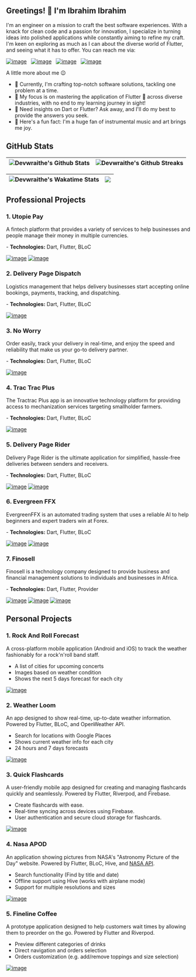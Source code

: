 ## Greetings! 👋 I'm Ibrahim Ibrahim
I'm an engineer on a mission to craft the best software experiences. With a knack for clean code and a passion for innovation, I specialize in turning ideas into polished applications while constantly aiming to refine my craft. I'm keen on exploring as much as I can about the diverse world of Flutter, and seeing what it has to offer. You can reach me via:

[![image](https://img.shields.io/badge/LinkedIn-0077B5?style=for-the-badge&logo=linkedin&logoColor=white)](https://www.linkedin.com/in/ibrahimaibrahim/)
&nbsp; [![image](https://img.shields.io/badge/Gmail-D14836?style=for-the-badge&logo=gmail&logoColor=white)](mailto:ibrahimibrahim851@outlook.com)
&nbsp; [![image](https://img.shields.io/badge/Twitter-1DA1F2?style=for-the-badge&logo=twitter&logoColor=white)](https://www.twitter.com/devwraithe/)
&nbsp; [![image](https://img.shields.io/badge/resume-414141?style=for-the-badge&logo=readme&logoColor=white)](https://docs.google.com/document/d/1IyJrdi5-FoQN4D_NDtth6A53qECLG_sisokLsRcBJb0/edit?usp=sharing)

A little more about me 😉
- 🔭 Currently, I'm crafting top-notch software solutions, tackling one problem at a time.
- 🌱 My focus is on mastering the application of Flutter 💙 across diverse industries, with no end to my learning journey in sight!
- 💬 Need insights on Dart or Flutter? Ask away, and I'll do my best to provide the answers you seek.
- 🎉 Here's a fun fact: I'm a huge fan of instrumental music and art brings me joy.

## GitHub Stats
| <img align="center" src="https://github-readme-stats.vercel.app/api?username=devwraithe&count_private=true&show_icons=true&hide_title=false&theme=radical&include_all_commits=true" alt="Devwraithe's Github Stats" /> | <img align="center" src="https://github-readme-streak-stats.herokuapp.com?user=devwraithe&theme=radical&border_radius=04.5&date_format=j%20M%5B%20Y%5D" alt="Devwraithe's Github Streaks" /> |
| ------------- | ------------- |

| <img align="center" src="https://github-readme-stats.vercel.app/api/wakatime?username=devwraithe&layout=compact&theme=radical" alt="Devwraithe's Wakatime Stats" /> | <img align="center" src="https://github-readme-stats.vercel.app/api/top-langs/?username=devwraithe&langs_count=8&layout=compact&theme=radical&border_radius=04.5" /> |
| ------------- | ------------- |

## Professional Projects
### 1. Utopie Pay
A fintech platform that provides a variety of services to help businesses and people manage their money in multiple currencies.
<p>- <b>Technologies:</b> Dart, Flutter, BLoC</p>

[![image](https://img.shields.io/badge/Android-3DDC84?style=for-the-badge&logo=android&logoColor=white)](https://play.google.com/store/apps/details?id=com.utopiepay.utopiepay)
[![image](https://img.shields.io/badge/Apple-007AFF?style=for-the-badge&logo=apple&logoColor=white)](https://apps.apple.com/ng/app/utopie-pay/id6474944225)

### 2. Delivery Page Dispatch
Logistics management that helps delivery businesses start accepting online bookings, payments, tracking, and dispatching.
<p>- <b>Technologies:</b> Dart, Flutter, BLoC</p>

[![image](https://img.shields.io/badge/Android-3DDC84?style=for-the-badge&logo=android&logoColor=white)](https://play.google.com/store/apps/details?id=com.focedia.deliverypage)

### 3. No Worry
Order easily, track your delivery in real-time, and enjoy the speed and reliability that make us your go-to delivery partner.
<p>- <b>Technologies:</b> Dart, Flutter, BLoC</p>

[![image](https://img.shields.io/badge/Android-3DDC84?style=for-the-badge&logo=android&logoColor=white)](https://play.google.com/store/apps/details?id=com.focedia.noworry)

### 4. Trac Trac Plus
The Tractrac Plus app is an innovative technology platform for providing access to mechanization services targeting smallholder farmers.
<p>- <b>Technologies:</b> Dart, Flutter, BLoC</p>

[![image](https://img.shields.io/badge/Android-3DDC84?style=for-the-badge&logo=android&logoColor=white)](https://play.google.com/store/apps/details?id=com.tractrac.trac_trac)

### 5. Delivery Page Rider
Delivery Page Rider is the ultimate application for simplified, hassle-free deliveries between senders and receivers.
<p>- <b>Technologies:</b> Dart, Flutter, BLoC</p>

[![image](https://img.shields.io/badge/Android-3DDC84?style=for-the-badge&logo=android&logoColor=white)](https://play.google.com/store/apps/details?id=com.focedia.deliverypage_rider)
[![image](https://img.shields.io/badge/Apple-007AFF?style=for-the-badge&logo=apple&logoColor=white)](https://apps.apple.com/ng/app/delivery-page-rider/id6472376758)

### 6. Evergreen FFX
EvergreenFFX is an automated trading system that uses a reliable AI to help beginners and expert traders win at Forex.
<p>- <b>Technologies:</b> Dart, Flutter, BLoC</p>

[![image](https://img.shields.io/badge/Android-3DDC84?style=for-the-badge&logo=android&logoColor=white)](https://play.google.com/store/apps/details?id=com.evergreen_ffx)
[![image](https://img.shields.io/badge/Apple-007AFF?style=for-the-badge&logo=apple&logoColor=white)](https://apps.apple.com/ng/app/delivery-page-rider/id6472376758)

### 7. Finosell
Finosell is a technology company designed to provide business and financial management solutions to individuals and businesses in Africa.
<p>- <b>Technologies:</b> Dart, Flutter, Provider</p>

[![image](https://img.shields.io/badge/Android-3DDC84?style=for-the-badge&logo=android&logoColor=white)](https://play.google.com/store/apps/details?id=com.finosell.www.finosell)
[![image](https://img.shields.io/badge/Apple-007AFF?style=for-the-badge&logo=apple&logoColor=white)](https://apps.apple.com/us/app/finosell/id1562120098)
[![image](https://img.shields.io/badge/web-ff1b2d?style=for-the-badge&logo=opera&logoColor=white)](https://finosell.com/)

## Personal Projects
### 1. Rock And Roll Forecast
A cross-platform mobile application (Android and iOS) to track the weather fashionably for a rock'n'roll band staff.
<ul>
<li>A list of cities for upcoming concerts</li>
<li>Images based on weather condition</li>
<li>Shows the next 5 days forecast for each city</li>
</ul>

[![image](https://img.shields.io/badge/readme.md-414141?style=for-the-badge&logo=markdown&logoColor=white)](https://github.com/devwraithe/rock_n_roll_forecast)

### 2. Weather Loom
An app designed to show real-time, up-to-date weather information. Powered by Flutter, BLoC, and OpenWeather API.
<ul>
<li>Search for locations with Google Places</li>
<li>Shows current weather info for each city</li>
<li>24 hours and 7 days forecasts</li>
</ul>

[![image](https://img.shields.io/badge/readme.md-414141?style=for-the-badge&logo=markdown&logoColor=white)](https://github.com/devwraithe/weather_loom)

### 3. Quick Flashcards
A user-friendly mobile app designed for creating and managing flashcards quickly and seamlessly. Powered by Flutter, Riverpod, and Firebase.
<ul>
<li>Create flashcards with ease.</li>
<li>Real-time syncing across devices using Firebase.</li>
<li>User authentication and secure cloud storage for flashcards.</li>
</ul>

[![image](https://img.shields.io/badge/readme.md-414141?style=for-the-badge&logo=markdown&logoColor=white)](https://github.com/devwraithe/quick-flashcards)

### 4. Nasa APOD
An application showing pictures from NASA's "Astronomy Picture of the Day" website. Powered by Flutter, BLoC, Hive, and <a href="https://data.nasa.gov/Space-Science/Astronomy-Picture-of-the-Day-API/ez2w-t8ua">NASA API</a>.
<ul>
<li>Search functionality (Find by title and date)</li>
<li>Offline support using Hive (works with airplane mode)</li>
<li>Support for multiple resolutions and sizes</li>
</ul>

[![image](https://img.shields.io/badge/readme.md-414141?style=for-the-badge&logo=markdown&logoColor=white)](https://github.com/devwraithe/nasa_apod)

### 5. Fineline Coffee
A prototype application designed to help customers wait times by allowing them to preorder on the go. Powered by Flutter and Riverpod.
<ul>
<li>Preview different categories of drinks</li>
<li>Direct navigation and orders selection</li>
<li>Orders customization (e.g. add/remove toppings and size selection)</li>
</ul>

[![image](https://img.shields.io/badge/readme.md-414141?style=for-the-badge&logo=markdown&logoColor=white)](https://github.com/devwraithe/fineline_coffee)

